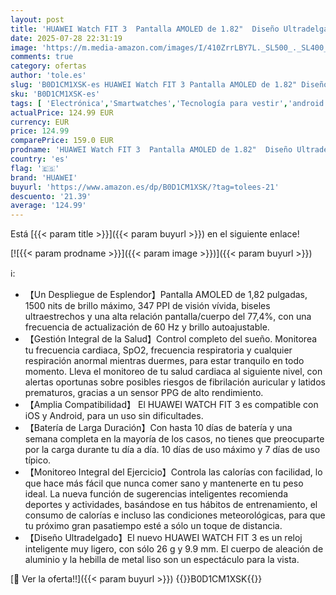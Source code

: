 ```yaml
---
layout: post
title: 'HUAWEI Watch FIT 3  Pantalla AMOLED de 1.82"  Diseño Ultradelgado  Monitoreo Integral del Ejercicio  Gestión Integral de la Salud  Batería de 10 Días  Compatible con iOS y Android  Negro Carbón'
date: 2025-07-28 22:31:19
image: 'https://m.media-amazon.com/images/I/410ZrrLBY7L._SL500_._SL400_.jpg'
comments: true
category: ofertas
author: 'tole.es'
slug: 'B0D1CM1XSK-es HUAWEI Watch FIT 3 Pantalla AMOLED de 1.82" Diseño...'
sku: 'B0D1CM1XSK-es'
tags: [ 'Electrónica','Smartwatches','Tecnología para vestir','android','huawei','🇪🇸', ]
actualPrice: 124.99 EUR
currency: EUR
price: 124.99
comparePrice: 159.0 EUR
prodname: 'HUAWEI Watch FIT 3  Pantalla AMOLED de 1.82"  Diseño Ultradelgado  Monitoreo Integral del Ejercicio  Gestión Integral de la Salud  Batería de 10 Días  Compatible con iOS y Android  Negro Carbón'
country: 'es'
flag: '🇪🇸'
brand: 'HUAWEI'
buyurl: 'https://www.amazon.es/dp/B0D1CM1XSK/?tag=tolees-21'
descuento: '21.39'
average: '124.99'
---
```


Está [{{< param title >}}]({{< param buyurl >}}) en el siguiente enlace!

[![{{< param prodname >}}]({{< param image >}})]({{< param buyurl >}})

ℹ️:

- 【Un Despliegue de Esplendor】Pantalla AMOLED de 1,82 pulgadas, 1500 nits de brillo máximo, 347 PPI de visión vívida, biseles ultraestrechos y una alta relación pantalla/cuerpo del 77,4%, con una frecuencia de actualización de 60 Hz y brillo autoajustable.
- 【Gestión Integral de la Salud】Control completo del sueño. Monitorea tu frecuencia cardiaca, SpO2, frecuencia respiratoria y cualquier respiración anormal mientras duermes, para estar tranquilo en todo momento. Lleva el monitoreo de tu salud cardiaca al siguiente nivel, con alertas oportunas sobre posibles riesgos de fibrilación auricular y latidos prematuros, gracias a un sensor PPG de alto rendimiento.
- 【Amplia Compatibilidad】 El HUAWEI WATCH FIT 3 es compatible con iOS y Android, para un uso sin dificultades.
- 【Batería de Larga Duración】Con hasta 10 días de batería y una semana completa en la mayoría de los casos, no tienes que preocuparte por la carga durante tu día a día. 10 días de uso máximo y 7 días de uso típico.
- 【Monitoreo Integral del Ejercicio】Controla las calorías con facilidad, lo que hace más fácil que nunca comer sano y mantenerte en tu peso ideal. La nueva función de sugerencias inteligentes recomienda deportes y actividades, basándose en tus hábitos de entrenamiento, el consumo de calorías e incluso las condiciones meteorológicas, para que tu próximo gran pasatiempo esté a sólo un toque de distancia.
- 【Diseño Ultradelgado】El nuevo HUAWEI WATCH FIT 3 es un reloj inteligente muy ligero, con sólo 26 g y 9.9 mm. El cuerpo de aleación de aluminio y la hebilla de metal liso son un espectáculo para la vista.

[🛒 Ver la oferta!!]({{< param buyurl >}})
{{<world>}}B0D1CM1XSK{{</world>}}
